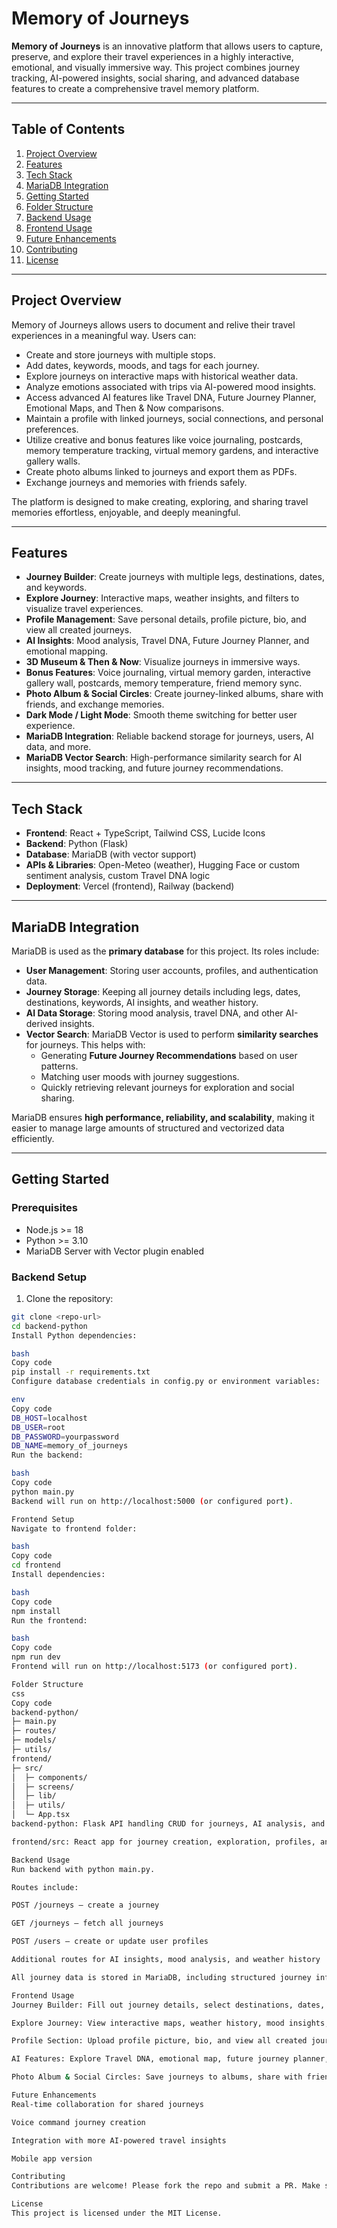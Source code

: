 # Memory of Journeys

**Memory of Journeys** is an innovative platform that allows users to capture, preserve, and explore their travel experiences in a highly interactive, emotional, and visually immersive way. This project combines journey tracking, AI-powered insights, social sharing, and advanced database features to create a comprehensive travel memory platform.

---

## Table of Contents

1. [Project Overview](#project-overview)  
2. [Features](#features)  
3. [Tech Stack](#tech-stack)  
4. [MariaDB Integration](#mariadb-integration)  
5. [Getting Started](#getting-started)  
6. [Folder Structure](#folder-structure)  
7. [Backend Usage](#backend-usage)  
8. [Frontend Usage](#frontend-usage)  
9. [Future Enhancements](#future-enhancements)  
10. [Contributing](#contributing)  
11. [License](#license)

---

## Project Overview

Memory of Journeys allows users to document and relive their travel experiences in a meaningful way. Users can:

- Create and store journeys with multiple stops.  
- Add dates, keywords, moods, and tags for each journey.  
- Explore journeys on interactive maps with historical weather data.  
- Analyze emotions associated with trips via AI-powered mood insights.  
- Access advanced AI features like Travel DNA, Future Journey Planner, Emotional Maps, and Then & Now comparisons.  
- Maintain a profile with linked journeys, social connections, and personal preferences.  
- Utilize creative and bonus features like voice journaling, postcards, memory temperature tracking, virtual memory gardens, and interactive gallery walls.  
- Create photo albums linked to journeys and export them as PDFs.  
- Exchange journeys and memories with friends safely.

The platform is designed to make creating, exploring, and sharing travel memories effortless, enjoyable, and deeply meaningful.

---

## Features

- **Journey Builder**: Create journeys with multiple legs, destinations, dates, and keywords.  
- **Explore Journey**: Interactive maps, weather insights, and filters to visualize travel experiences.  
- **Profile Management**: Save personal details, profile picture, bio, and view all created journeys.  
- **AI Insights**: Mood analysis, Travel DNA, Future Journey Planner, and emotional mapping.  
- **3D Museum & Then & Now**: Visualize journeys in immersive ways.  
- **Bonus Features**: Voice journaling, virtual memory garden, interactive gallery wall, postcards, memory temperature, friend memory sync.  
- **Photo Album & Social Circles**: Create journey-linked albums, share with friends, and exchange memories.  
- **Dark Mode / Light Mode**: Smooth theme switching for better user experience.  
- **MariaDB Integration**: Reliable backend storage for journeys, users, AI data, and more.  
- **MariaDB Vector Search**: High-performance similarity search for AI insights, mood tracking, and future journey recommendations.

---

## Tech Stack

- **Frontend**: React + TypeScript, Tailwind CSS, Lucide Icons  
- **Backend**: Python (Flask)  
- **Database**: MariaDB (with vector support)  
- **APIs & Libraries**: Open-Meteo (weather), Hugging Face or custom sentiment analysis, custom Travel DNA logic  
- **Deployment**: Vercel (frontend), Railway (backend)  

---

## MariaDB Integration

MariaDB is used as the **primary database** for this project. Its roles include:

- **User Management**: Storing user accounts, profiles, and authentication data.  
- **Journey Storage**: Keeping all journey details including legs, dates, destinations, keywords, AI insights, and weather history.  
- **AI Data Storage**: Storing mood analysis, travel DNA, and other AI-derived insights.  
- **Vector Search**: MariaDB Vector is used to perform **similarity searches** for journeys. This helps with:  
  - Generating **Future Journey Recommendations** based on user patterns.  
  - Matching user moods with journey suggestions.  
  - Quickly retrieving relevant journeys for exploration and social sharing.  

MariaDB ensures **high performance, reliability, and scalability**, making it easier to manage large amounts of structured and vectorized data efficiently.

---

## Getting Started

### Prerequisites

- Node.js >= 18  
- Python >= 3.10  
- MariaDB Server with Vector plugin enabled  

### Backend Setup

1. Clone the repository:

```bash
git clone <repo-url>
cd backend-python
Install Python dependencies:

bash
Copy code
pip install -r requirements.txt
Configure database credentials in config.py or environment variables:

env
Copy code
DB_HOST=localhost
DB_USER=root
DB_PASSWORD=yourpassword
DB_NAME=memory_of_journeys
Run the backend:

bash
Copy code
python main.py
Backend will run on http://localhost:5000 (or configured port).

Frontend Setup
Navigate to frontend folder:

bash
Copy code
cd frontend
Install dependencies:

bash
Copy code
npm install
Run the frontend:

bash
Copy code
npm run dev
Frontend will run on http://localhost:5173 (or configured port).

Folder Structure
css
Copy code
backend-python/
├─ main.py
├─ routes/
├─ models/
├─ utils/
frontend/
├─ src/
│  ├─ components/
│  ├─ screens/
│  ├─ lib/
│  ├─ utils/
│  └─ App.tsx
backend-python: Flask API handling CRUD for journeys, AI analysis, and MariaDB integration.

frontend/src: React app for journey creation, exploration, profiles, and AI insights.

Backend Usage
Run backend with python main.py.

Routes include:

POST /journeys – create a journey

GET /journeys – fetch all journeys

POST /users – create or update user profiles

Additional routes for AI insights, mood analysis, and weather history

All journey data is stored in MariaDB, including structured journey information and AI vector embeddings for similarity searches.

Frontend Usage
Journey Builder: Fill out journey details, select destinations, dates, and keywords.

Explore Journey: View interactive maps, weather history, mood insights, and filters.

Profile Section: Upload profile picture, bio, and view all created journeys.

AI Features: Explore Travel DNA, emotional map, future journey planner, then & now, 3D museum.

Photo Album & Social Circles: Save journeys to albums, share with friends, and exchange memories.

Future Enhancements
Real-time collaboration for shared journeys

Voice command journey creation

Integration with more AI-powered travel insights

Mobile app version

Contributing
Contributions are welcome! Please fork the repo and submit a PR. Make sure to follow the existing code style and structure.

License
This project is licensed under the MIT License.

